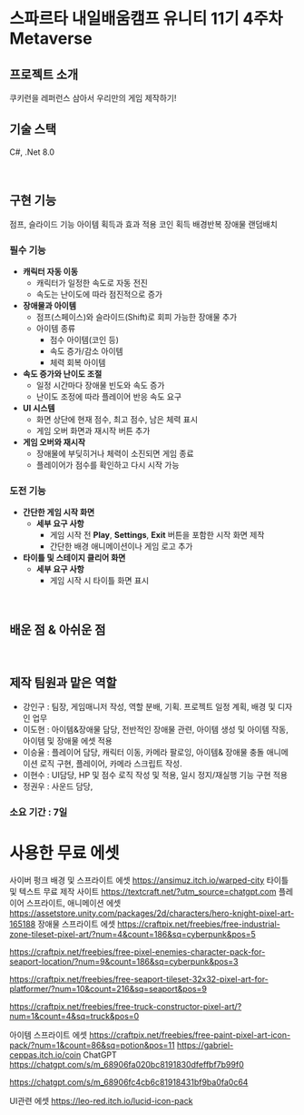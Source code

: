 # 스파르타 내일배움캠프 유니티 11기 4주차 Metaverse

## 프로젝트 소개
쿠키런을 레퍼런스 삼아서 우리만의 게임 제작하기!


## 기술 스택

C#, .Net 8.0

<br>

## 구현 기능
점프, 슬라이드 기능
아이템 획득과 효과 적용
코인 획득
배경반복
장애물 랜덤배치

### 필수 기능
- **캐릭터 자동 이동**
    - 캐릭터가 일정한 속도로 자동 전진
    - 속도는 난이도에 따라 점진적으로 증가
- **장애물과 아이템**
    - 점프(스페이스)와 슬라이드(Shift)로 회피 가능한 장애물 추가
    - 아이템 종류
        - 점수 아이템(코인 등)
        - 속도 증가/감소 아이템
        - 체력 회복 아이템
- **속도 증가와 난이도 조절**
    - 일정 시간마다 장애물 빈도와 속도 증가
    - 난이도 조정에 따라 플레이어 반응 속도 요구
- **UI 시스템**
    - 화면 상단에 현재 점수, 최고 점수, 남은 체력 표시
    - 게임 오버 화면과 재시작 버튼 추가
- **게임 오버와 재시작**
    - 장애물에 부딪히거나 체력이 소진되면 게임 종료
    - 플레이어가 점수를 확인하고 다시 시작 가능
### 도전 기능
- **간단한 게임 시작 화면**
    - **세부 요구 사항**
        - 게임 시작 전 **Play**, **Settings**, **Exit** 버튼을 포함한 시작 화면 제작
        - 간단한 배경 애니메이션이나 게임 로고 추가
- **타이틀 및 스테이지 클리어 화면**
    - **세부 요구 사항**
        - 게임 시작 시 타이틀 화면 표시
<br>

## 배운 점 & 아쉬운 점

<br>

## 제작 팀원과 맡은 역할
- 강인구 : 팀장, 게임매니저 작성, 역할 분배, 기획. 프로젝트 일정 계획, 배경 및 디자인 업무
- 이도현 : 아이템&장애물 담당, 전반적인 장애물 관련, 아이템 생성 및 아이템 작동, 아이템 및 장애물 에셋 적용
- 이승율 : 플레이어 담당, 캐릭터 이동, 카메라 팔로잉, 아이템& 장애물 충돌 애니메이션 로직 구현, 플레이어, 카메라 스크립트 작성.
- 이현수 : UI담당, HP 및 점수 로직 작성 및 적용, 일시 정지/재실행 기능 구현 적용
- 정권우 : 사운드 담당, 

### 소요 기간 : 7일

# 사용한 무료 에셋
사이버 펑크 배경 및 스프라이트 에셋 https://ansimuz.itch.io/warped-city
타이틀 및 텍스트 무료 제작 사이트 https://textcraft.net/?utm_source=chatgpt.com
플레이어 스프라이트, 애니메이션 에셋  https://assetstore.unity.com/packages/2d/characters/hero-knight-pixel-art-165188
장애물 스프라이트 에셋
https://craftpix.net/freebies/free-industrial-zone-tileset-pixel-art/?num=4&count=186&sq=cyberpunk&pos=5

https://craftpix.net/freebies/free-pixel-enemies-character-pack-for-seaport-location/?num=9&count=186&sq=cyberpunk&pos=3

https://craftpix.net/freebies/free-seaport-tileset-32x32-pixel-art-for-platformer/?num=10&count=216&sq=seaport&pos=9

https://craftpix.net/freebies/free-truck-constructor-pixel-art/?num=1&count=4&sq=truck&pos=0

아이템 스프라이트 에셋
https://craftpix.net/freebies/free-paint-pixel-art-icon-pack/?num=1&count=86&sq=potion&pos=11
https://gabriel-ceppas.itch.io/coin
ChatGPT
https://chatgpt.com/s/m_68906fa020bc8191830dfeffbf7b99f0

https://chatgpt.com/s/m_68906fc4cb6c81918431bf9ba0fa0c64

UI관련 에셋 https://leo-red.itch.io/lucid-icon-pack
